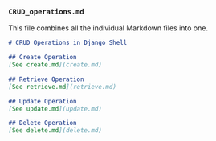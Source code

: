 
### **`CRUD_operations.md`**
This file combines all the individual Markdown files into one.

```markdown
# CRUD Operations in Django Shell

## Create Operation
[See create.md](create.md)

## Retrieve Operation
[See retrieve.md](retrieve.md)

## Update Operation
[See update.md](update.md)

## Delete Operation
[See delete.md](delete.md)
